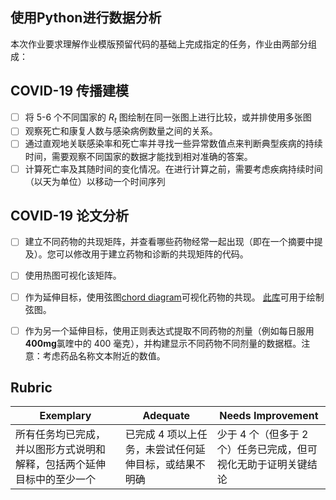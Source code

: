 <!-- # Assignment for Data Processing in Python -->
## 使用Python进行数据分析

<!-- In this assignment, we will ask you to elaborate on the code we have started developing in our challenges. The assignment consists of two parts: -->
本次作业要求理解作业模版预留代码的基础上完成指定的任务，作业由两部分组成：

<!-- ## COVID-19 Spread Modelling -->
## COVID-19 传播建模

 <!-- - [ ] Plot *R<sub>t</sub>* graphs for 5-6 different countries on one plot for comparison, or using several plots side-by-side
 - [ ] See how the number of deaths and recoveries correlate with number of infected cases.
 - [ ] Find out how long a typical disease lasts by visually correlating infection rate and deaths rate and looking for some anomalies. You may need to look at different countries to find that out.
 - [ ] Calculate the fatality rate and how it changes over time. *You may want to take into account the length of the disease in days to shift one time series before doing calculations* -->

 - [ ] 将 5-6 个不同国家的 *R<sub>t</sub>* 图绘制在同一张图上进行比较，或并排使用多张图
 - [ ] 观察死亡和康复人数与感染病例数量之间的关系。
 - [ ] 通过直观地关联感染率和死亡率并寻找一些异常数值点来判断典型疾病的持续时间，需要观察不同国家的数据才能找到相对准确的答案。
 - [ ] 计算死亡率及其随时间的变化情况。在进行计算之前，需要考虑疾病持续时间（以天为单位）以移动一个时间序列

<!-- ## COVID-19 Papers Analysis -->
## COVID-19 论文分析

<!-- - [ ] Build co-occurrence matrix of different medications, and see which medications often occur together (i.e. mentioned in one abstract). You can modify the code for building co-occurrence matrix for medications and diagnoses.
- [ ] Visualize this matrix using heatmap.
- [ ] As a stretch goal, visualize the co-occurrence of medications using [chord diagram](https://en.wikipedia.org/wiki/Chord_diagram). [This library](https://pypi.org/project/chord/) may help you draw a chord diagram.
- [ ] As another stretch goal, extract dosages of different medications (such as **400mg** in *take 400mg of chloroquine daily*) using regular expressions, and build dataframe that shows different dosages for different medications. **Note**: consider numeric values that are in close textual vicinity of the medicine name. -->

- [ ] 建立不同药物的共现矩阵，并查看哪些药物经常一起出现（即在一个摘要中提及）。您可以修改用于建立药物和诊断的共现矩阵的代码。
- [ ] 使用热图可视化该矩阵。
- [ ] 作为延伸目标，使用弦图[chord diagram](https://en.wikipedia.org/wiki/Chord_diagram)可视化药物的共现。 [此库](https://pypi.org/project/chord/)可用于绘制弦图。
- [ ] 作为另一个延伸目标，使用正则表达式提取不同药物的剂量（例如每日服用**400mg**氯喹中的 400 毫克），并构建显示不同药物不同剂量的数据框。注意：考虑药品名称文本附近的数值。


## Rubric

Exemplary | Adequate | Needs Improvement
--- | --- | -- |
所有任务均已完成，并以图形方式说明和解释，包括两个延伸目标中的至少一个 | 已完成 4 项以上任务，未尝试任何延伸目标，或结果不明确 | 少于 4 个（但多于 2 个）任务已完成，但可视化无助于证明关键结论
